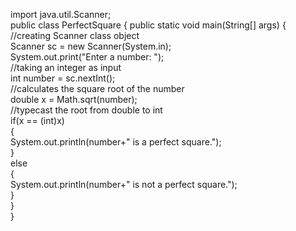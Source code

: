 import java.util.Scanner;  
public class PerfectSquare {
    public static void main(String[] args) {   
//creating Scanner class object  
Scanner sc = new Scanner(System.in);  
System.out.print("Enter a number: ");  
//taking an integer as input  
int number = sc.nextInt();   
//calculates the square root of the number  
double x = Math.sqrt(number);   
//typecast the root from double to int  
if(x == (int)x)  
{  
System.out.println(number+" is a perfect square.");  
}  
else  
{  
System.out.println(number+" is not a perfect square.");  
}  
}  
}  
